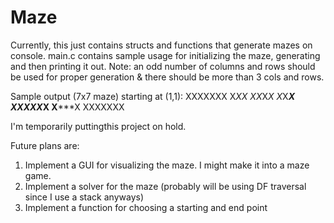 # Maze

Currently, this just contains structs and functions that generate mazes on console. main.c contains sample usage for initializing the maze, generating and then printing it out. Note: an odd number of columns and rows should be used for proper generation & there should be more than 3 cols and rows.

Sample output (7x7 maze) starting at (1,1):
XXXXXXX
X***X*X
X*X*X*X
X*X***X
XXXXX*X
X*****X
XXXXXXX

I'm temporarily puttingthis project on hold.

Future plans are:
1) Implement a GUI for visualizing the maze. I might make it into a maze game. 
2) Implement a solver for the maze (probably will be using DF traversal since I use a stack anyways)
3) Implement a function for choosing a starting and end point
